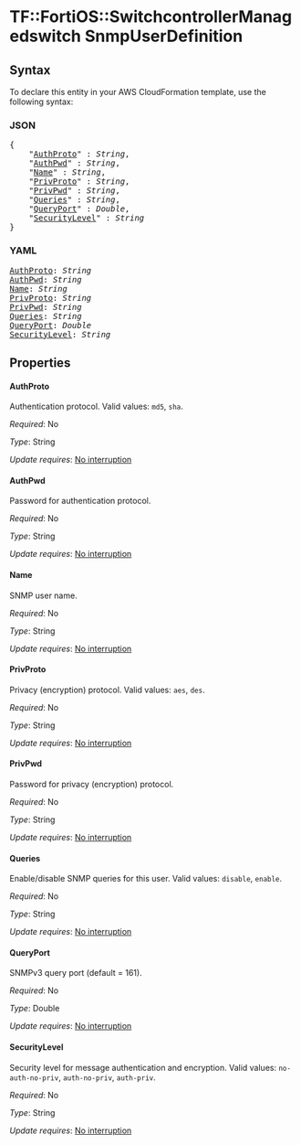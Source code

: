 # TF::FortiOS::SwitchcontrollerManagedswitch SnmpUserDefinition

## Syntax

To declare this entity in your AWS CloudFormation template, use the following syntax:

### JSON

<pre>
{
    "<a href="#authproto" title="AuthProto">AuthProto</a>" : <i>String</i>,
    "<a href="#authpwd" title="AuthPwd">AuthPwd</a>" : <i>String</i>,
    "<a href="#name" title="Name">Name</a>" : <i>String</i>,
    "<a href="#privproto" title="PrivProto">PrivProto</a>" : <i>String</i>,
    "<a href="#privpwd" title="PrivPwd">PrivPwd</a>" : <i>String</i>,
    "<a href="#queries" title="Queries">Queries</a>" : <i>String</i>,
    "<a href="#queryport" title="QueryPort">QueryPort</a>" : <i>Double</i>,
    "<a href="#securitylevel" title="SecurityLevel">SecurityLevel</a>" : <i>String</i>
}
</pre>

### YAML

<pre>
<a href="#authproto" title="AuthProto">AuthProto</a>: <i>String</i>
<a href="#authpwd" title="AuthPwd">AuthPwd</a>: <i>String</i>
<a href="#name" title="Name">Name</a>: <i>String</i>
<a href="#privproto" title="PrivProto">PrivProto</a>: <i>String</i>
<a href="#privpwd" title="PrivPwd">PrivPwd</a>: <i>String</i>
<a href="#queries" title="Queries">Queries</a>: <i>String</i>
<a href="#queryport" title="QueryPort">QueryPort</a>: <i>Double</i>
<a href="#securitylevel" title="SecurityLevel">SecurityLevel</a>: <i>String</i>
</pre>

## Properties

#### AuthProto

Authentication protocol. Valid values: `md5`, `sha`.

_Required_: No

_Type_: String

_Update requires_: [No interruption](https://docs.aws.amazon.com/AWSCloudFormation/latest/UserGuide/using-cfn-updating-stacks-update-behaviors.html#update-no-interrupt)

#### AuthPwd

Password for authentication protocol.

_Required_: No

_Type_: String

_Update requires_: [No interruption](https://docs.aws.amazon.com/AWSCloudFormation/latest/UserGuide/using-cfn-updating-stacks-update-behaviors.html#update-no-interrupt)

#### Name

SNMP user name.

_Required_: No

_Type_: String

_Update requires_: [No interruption](https://docs.aws.amazon.com/AWSCloudFormation/latest/UserGuide/using-cfn-updating-stacks-update-behaviors.html#update-no-interrupt)

#### PrivProto

Privacy (encryption) protocol. Valid values: `aes`, `des`.

_Required_: No

_Type_: String

_Update requires_: [No interruption](https://docs.aws.amazon.com/AWSCloudFormation/latest/UserGuide/using-cfn-updating-stacks-update-behaviors.html#update-no-interrupt)

#### PrivPwd

Password for privacy (encryption) protocol.

_Required_: No

_Type_: String

_Update requires_: [No interruption](https://docs.aws.amazon.com/AWSCloudFormation/latest/UserGuide/using-cfn-updating-stacks-update-behaviors.html#update-no-interrupt)

#### Queries

Enable/disable SNMP queries for this user. Valid values: `disable`, `enable`.

_Required_: No

_Type_: String

_Update requires_: [No interruption](https://docs.aws.amazon.com/AWSCloudFormation/latest/UserGuide/using-cfn-updating-stacks-update-behaviors.html#update-no-interrupt)

#### QueryPort

SNMPv3 query port (default = 161).

_Required_: No

_Type_: Double

_Update requires_: [No interruption](https://docs.aws.amazon.com/AWSCloudFormation/latest/UserGuide/using-cfn-updating-stacks-update-behaviors.html#update-no-interrupt)

#### SecurityLevel

Security level for message authentication and encryption. Valid values: `no-auth-no-priv`, `auth-no-priv`, `auth-priv`.

_Required_: No

_Type_: String

_Update requires_: [No interruption](https://docs.aws.amazon.com/AWSCloudFormation/latest/UserGuide/using-cfn-updating-stacks-update-behaviors.html#update-no-interrupt)

